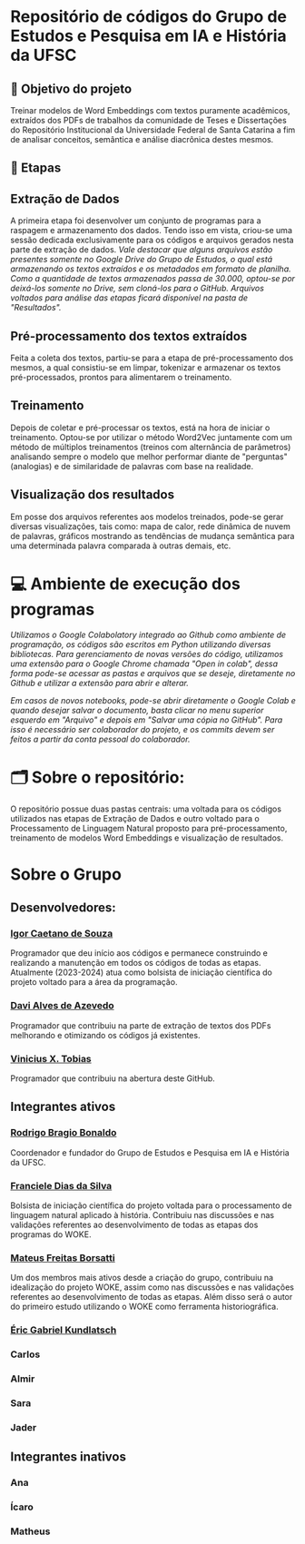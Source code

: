 # Repositório de códigos do Grupo de Estudos e Pesquisa em IA e História da UFSC

## 🎯 Objetivo do projeto
Treinar modelos de Word Embeddings com textos puramente acadêmicos, extraídos dos PDFs de trabalhos da comunidade de Teses e Dissertações do Repositório Institucional da Universidade Federal de Santa Catarina a fim de analisar conceitos, semântica e análise diacrônica destes mesmos.

## 📃 Etapas

## Extração de Dados
A primeira etapa foi desenvolver um conjunto de programas para a raspagem e armazenamento dos dados. Tendo isso em vista, criou-se uma sessão dedicada exclusivamente para os códigos e arquivos gerados nesta parte de extração de dados. *Vale destacar que alguns arquivos estão presentes somente no Google Drive do Grupo de Estudos, o qual está armazenando os textos extraídos e os metadados em formato de planilha. Como a quantidade de textos armazenados passa de 30.000, optou-se por deixá-los somente no Drive, sem cloná-los para o GitHub. Arquivos voltados para análise das etapas ficará disponível na pasta de "Resultados".*

## Pré-processamento dos textos extraídos
Feita a coleta dos textos, partiu-se para a etapa de pré-processamento dos mesmos, a qual consistiu-se em limpar, tokenizar e armazenar os textos pré-processados, prontos para alimentarem o treinamento.

## Treinamento
Depois de coletar e pré-processar os textos, está na hora de iniciar o treinamento. Optou-se por utilizar o método Word2Vec juntamente com um método de múltiplos treinamentos (treinos com alternância de parâmetros) analisando sempre o modelo que melhor performar diante de "perguntas" (analogias) e de similaridade de palavras com base na realidade.

## Visualização dos resultados
Em posse dos arquivos referentes aos modelos treinados, pode-se gerar diversas visualizações, tais como: mapa de calor, rede dinâmica de nuvem de palavras, gráficos mostrando as tendências de mudança semântica para uma determinada palavra comparada à outras demais, etc.

# 💻 Ambiente de execução dos programas

*Utilizamos o Google Colabolatory integrado ao Github como ambiente de programação, os códigos são escritos em Python utilizando diversas bibliotecas. 
Para gerenciamento de novas versões do código, utilizamos uma extensão para o Google Chrome chamada "Open in colab", dessa forma pode-se acessar as pastas e arquivos que se deseje, diretamente no Github e utilizar a extensão para abrir e alterar.*

*Em casos de novos notebooks, pode-se abrir diretamente o Google Colab e quando desejar salvar o documento, basta clicar no menu superior esquerdo em "Arquivo" e depois em "Salvar uma cópia no GitHub". Para isso é necessário ser colaborador do projeto, e os commits devem ser feitos a partir da conta pessoal do colaborador.*

# 🗂️ Sobre o repositório:

O repositório possue duas pastas centrais: uma voltada para os códigos utilizados nas etapas de Extração de Dados e outro voltado para o Processamento de Linguagem Natural proposto para pré-processamento, treinamento de modelos Word Embeddings e visualização de resultados.

# Sobre o Grupo

## Desenvolvedores:

### [Igor Caetano de Souza](https://github.com/IgorCaetano)
Programador que deu início aos códigos e permanece construindo e realizando a manutenção em todos os códigos de todas as etapas. Atualmente (2023-2024) atua como bolsista de iniciação científica do projeto voltado para a área da programação.

### [Davi Alves de Azevedo](https://github.com/daviaaze)
Programador que contribuiu na parte de extração de textos dos PDFs melhorando e otimizando os códigos já existentes.

### [Vinicius X. Tobias](https://github.com/vinixavi95)
Programador que contribuiu na abertura deste GitHub.

## Integrantes ativos

### [Rodrigo Bragio Bonaldo](http://lattes.cnpq.br/2967207698672476)
Coordenador e fundador do Grupo de Estudos e Pesquisa em IA e História da UFSC.

### [Franciele Dias da Silva](http://lattes.cnpq.br/8272002719032465)
Bolsista de iniciação científica do projeto voltada para o processamento de linguagem natural aplicado à história. Contribuiu nas discussões e nas validações referentes ao desenvolvimento de todas as etapas dos programas do WOKE.

### [Mateus Freitas Borsatti](https://lattes.cnpq.br/1731957464761445)
Um dos membros mais ativos desde a criação do grupo, contribuiu na idealização do projeto WOKE, assim como nas discussões e nas validações referentes ao desenvolvimento de todas as etapas. Além disso será o autor do primeiro estudo utilizando o WOKE como ferramenta historiográfica.

### [Éric Gabriel Kundlatsch](http://lattes.cnpq.br/3926071140042328)

### Carlos

### Almir

### Sara

### Jader

## Integrantes inativos
### Ana

### Ícaro

### Matheus

